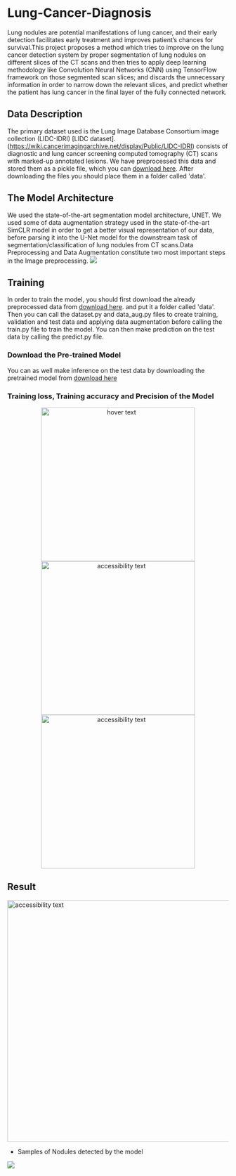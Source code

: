 # Lung-Cancer-Diagnosis
Lung nodules  are potential  manifestations of  lung cancer, and their  early detection facilitates  early treatment and improves  patient’s  chances  for  survival.This project proposes a method which tries to improve on the lung cancer detection system by proper segmentation of lung nodules on different slices of the CT scans and then tries to apply deep learning methodology like Convolution Neural Networks (CNN) using TensorFlow framework on those segmented scan slices; and discards the unnecessary information in order to narrow down the relevant slices, and predict whether the patient has lung cancer in the final layer of the fully connected network.

## Data Description
The primary dataset used is the Lung Image Database Consortium image collection (LIDC-IDRI) [LIDC dataset].(https://wiki.cancerimagingarchive.net/display/Public/LIDC-IDRI) consists of diagnostic and lung cancer screening computed tomography (CT) scans with marked-up annotated lesions. We have preprocessed this data and stored them as a pickle file, which you can [download here](https://drive.google.com/file/d/1Wn7RqGkiq3lanlRCKlLU7U_mcGZUdwly/view?usp=sharing). After downloading the files you should place them in a folder called 'data'.

## The Model Architecture
We used the state-of-the-art segmentation model architecture, UNET. We used some of data augmentation strategy used in the state-of-the-art SimCLR model in order to get a better visual representation of our data, before parsing it into the U-Net model for the downstream task of segmentation/classification of lung nodules from CT scans.Data Preprocessing and Data Augmentation constitute two most important steps in the Image preprocessing.
![](https://github.com/makama-md/lungD_Project/blob/main/plots/uu.png)

## Training
In order to train the model, you should first download the already preprocessed data from [download here](https://drive.google.com/file/d/1Wn7RqGkiq3lanlRCKlLU7U_mcGZUdwly/view?usp=sharing). and put it a folder called 'data'. Then you can call the dataset.py and data_aug.py files to create training, validation and test data and applying data augmentation before calling the train.py file to train the model. You can then make prediction on the test data by calling the predict.py file.

### Download the Pre-trained Model
You can as well make inference on the test data by downloading the pretrained model from [download here](https://drive.google.com/file/d/10F7U-8ZjRWAHvCJKZEtR4XnQkI9tyyY-/view?usp=sharing)

### Training loss, Training accuracy and Precision of the Model

<p align="center">
  <img src="https://github.com/makama-md/lungD_Project/blob/main/plots/training%20loss.png" width="350" title="hover text">
  <img src="https://github.com/makama-md/lungD_Project/blob/main/plots/training%20accuracy.png" width="350" alt="accessibility text">
  <img src="https://github.com/makama-md/lungD_Project/blob/main/plots/precision.png" width="350" alt="accessibility text">
</p>

## Result
<img src="https://github.com/makama-md/lungD_Project/blob/main/plots/model_performance.png" width="550" alt="accessibility text">

* Samples of Nodules detected by the model

![](https://github.com/makama-md/lungD_Project/blob/main/result/segmentated%20result.png)



